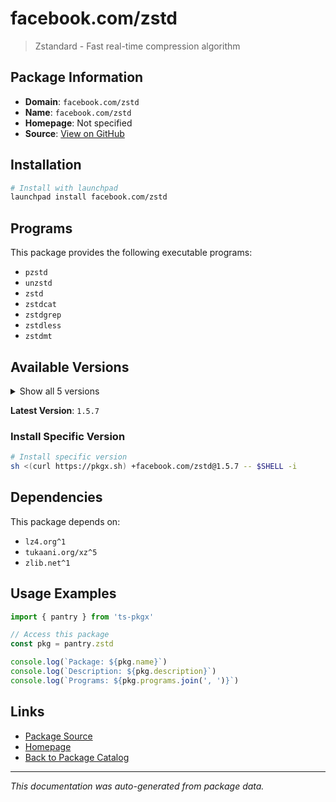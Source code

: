 # facebook.com/zstd

> Zstandard - Fast real-time compression algorithm

## Package Information

- **Domain**: `facebook.com/zstd`
- **Name**: `facebook.com/zstd`
- **Homepage**: Not specified
- **Source**: [View on GitHub](https://github.com/pkgxdev/pantry/tree/main/projects/facebook.com/zstd/package.yml)

## Installation

```bash
# Install with launchpad
launchpad install facebook.com/zstd
```

## Programs

This package provides the following executable programs:

- `pzstd`
- `unzstd`
- `zstd`
- `zstdcat`
- `zstdgrep`
- `zstdless`
- `zstdmt`

## Available Versions

<details>
<summary>Show all 5 versions</summary>

- `1.5.7`, `1.5.6`, `1.5.5`, `1.5.4`, `1.5.2`

</details>

**Latest Version**: `1.5.7`

### Install Specific Version

```bash
# Install specific version
sh <(curl https://pkgx.sh) +facebook.com/zstd@1.5.7 -- $SHELL -i
```

## Dependencies

This package depends on:

- `lz4.org^1`
- `tukaani.org/xz^5`
- `zlib.net^1`

## Usage Examples

```typescript
import { pantry } from 'ts-pkgx'

// Access this package
const pkg = pantry.zstd

console.log(`Package: ${pkg.name}`)
console.log(`Description: ${pkg.description}`)
console.log(`Programs: ${pkg.programs.join(', ')}`)
```

## Links

- [Package Source](https://github.com/pkgxdev/pantry/tree/main/projects/facebook.com/zstd/package.yml)
- [Homepage](#)
- [Back to Package Catalog](../../../package-catalog.md)

---

*This documentation was auto-generated from package data.*
